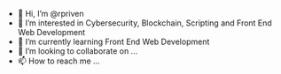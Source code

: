 - 👋 Hi, I’m @rpriven
- 👀 I’m interested in Cybersecurity, Blockchain, Scripting and Front End Web Development
- 🌱 I’m currently learning Front End Web Development
- 💞️ I’m looking to collaborate on ...
- 📫 How to reach me ...

<!---
rpriven/rpriven is a ✨ special ✨ repository because its `README.md` (this file) appears on your GitHub profile.
You can click the Preview link to take a look at your changes.
--->
